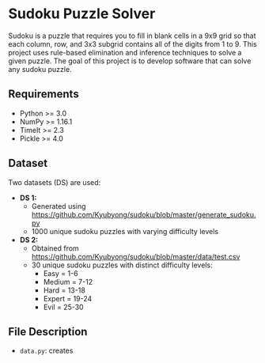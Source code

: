 # Sudoku Puzzle Solver
Sudoku is a puzzle that requires you to fill in blank cells in a 9x9 grid so that each column, row, and 3x3 subgrid contains all of the digits from 1 to 9. This project uses rule-based elimination and inference techniques to solve a given puzzle. The goal of this project is to develop software that can solve any sudoku puzzle.

## Requirements
  * Python >= 3.0
  * NumPy >= 1.16.1
  * TimeIt >= 2.3 
  * Pickle >= 4.0
  
## Dataset
Two datasets (DS) are used:
 * **DS 1:** 
    - Generated using https://github.com/Kyubyong/sudoku/blob/master/generate_sudoku.py
    - 1000 unique sudoku puzzles with varying difficulty levels
 * **DS 2:**
    * Obtained from https://github.com/Kyubyong/sudoku/blob/master/data/test.csv
    * 30 unique sudoku puzzles with distinct difficulty levels: 
      * Easy = 1-6
      * Medium = 7-12
      * Hard = 13-18
      * Expert = 19-24
      * Evil = 25-30
      
## File Description
 * `data.py`: creates

